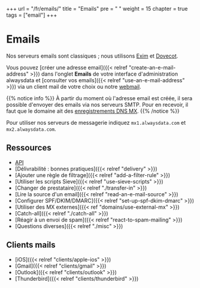 +++
url = "/fr/emails/"
title = "Emails"
pre = "<i class='fas fa-fw fa-paper-plane'></i> "
weight = 15
chapter = true
tags = ["email"]
+++

# Emails

Nos serveurs emails sont classiques ; nous utilisons [Exim](https://www.exim.org/) et [Dovecot](https://www.dovecot.org/).

Vous pouvez [créer une adresse email]({{< relref "create-an-e-mail-address" >}}) dans l'onglet **Emails** de votre interface d'administration alwaysdata et [consulter vos emails]({{< relref "use-an-e-mail-address" >}}) via un client mail de votre choix ou notre [webmail](https://webmail.alwaysdata.com).

{{% notice info %}}
À partir du moment où l'adresse email est créée, il sera possible d'envoyer des emails via nos serveurs SMTP. Pour en recevoir, il faut que le domaine ait des [enregistrements DNS MX](https://fr.wikipedia.org/wiki/Enregistrement_Mail_eXchanger).
{{% /notice %}}

Pour utiliser nos serveurs de messagerie indiquez `mx1.alwaysdata.com` et `mx2.alwaysdata.com`.

## Ressources

- [API](https://api.alwaysdata.com/v1/mailbox/doc/)
- [Délivrabilité : bonnes pratiques]({{< relref "delivery" >}})
- [Ajouter une règle de filtrage]({{< relref "add-a-filter-rule" >}})
- [Utiliser les scripts Sieve]({{< relref "use-sieve-scripts" >}})
- [Changer de prestataire]({{< relref "./transfer-in" >}})
- [Lire la source d'un email]({{< relref "read-an-e-mail-source" >}})
- [Configurer SPF/DKIM/DMARC]({{< relref "set-up-spf-dkim-dmarc" >}})
- [Utiliser des MX externes]({{< ref "domains/use-external-mx" >}})
- [Catch-all]({{< relref "./catch-all" >}})
- [Réagir à un envoi de spam]({{< relref "react-to-spam-mailing" >}})
- [Questions diverses]({{< relref "./misc" >}})

## Clients mails

- [iOS]({{< relref "clients/apple-ios" >}})
- [Gmail]({{< relref "clients/gmail" >}})
- [Outlook]({{< relref "clients/outlook" >}})
- [Thunderbird]({{< relref "clients/thunderbird" >}})
